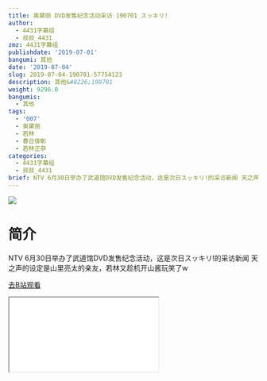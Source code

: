 ```yaml
---
title: 奥黛丽 DVD发售纪念活动采访 190701 スッキリ!
author:
  - 4431字幕组
  - 叔叔_4431
zmz: 4431字幕组
publishdate: '2019-07-01'
bangumi: 其他
date: '2019-07-04'
slug: 2019-07-04-190701-57754123
description: 其他&#8226;190701
weight: 9296.0
bangumis:
  - 其他
tags:
  - '007'
  - 奥黛丽
  - 若林
  - 春日俊彰
  - 若林正恭
categories:
  - 4431字幕组
  - 叔叔_4431
brief: NTV 6月30日举办了武道馆DVD发售纪念活动，这是次日スッキリ!的采访新闻 天之声的设定是山里亮太的亲友，若林又趁机开山酱玩笑了w
---
```

![](https://raw.githubusercontent.com/tcgriffith/owaraisite/master/static/tmpimg/1e3a1025b9b091fd3e652f007e63ae6004a6a052.jpg.480.jpg)
# 简介  
NTV
6月30日举办了武道馆DVD发售纪念活动，这是次日スッキリ!的采访新闻
天之声的设定是山里亮太的亲友，若林又趁机开山酱玩笑了w  

[去B站观看](https://www.bilibili.com/video/av57754123/)
<div class ="resp-container"><iframe class="testiframe" src="//player.bilibili.com/player.html?aid=57754123"", scrolling="no", allowfullscreen="true" > </iframe></div> 
